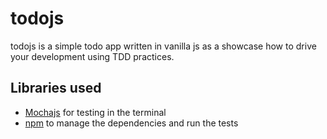 # todojs

todojs is a simple todo app written in vanilla js as a showcase how to
drive your development using TDD practices.

## Libraries used

- [Mochajs](http://mochajs.org) for testing in the terminal
- [npm](https://www.npmjs.com) to manage the dependencies and run the tests

